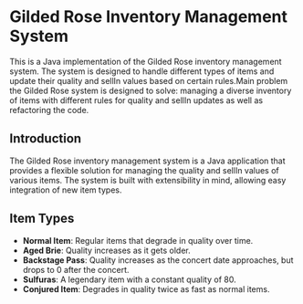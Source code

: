 # Gilded Rose Inventory Management System

This is a Java implementation of the Gilded Rose inventory management system. The system is designed to handle different types of items and update their quality and sellIn values based on certain rules.Main problem the Gilded Rose system is designed to solve: managing a diverse inventory of items with different rules for quality and sellIn updates as well as refactoring the code.

## Introduction

The Gilded Rose inventory management system is a Java application that provides a flexible solution for managing the quality and sellIn values of various items. The system is built with extensibility in mind, allowing easy integration of new item types.

## Item Types

- **Normal Item**: Regular items that degrade in quality over time.
- **Aged Brie**: Quality increases as it gets older.
- **Backstage Pass**: Quality increases as the concert date approaches, but drops to 0 after the concert.
- **Sulfuras**: A legendary item with a constant quality of 80.
- **Conjured Item**: Degrades in quality twice as fast as normal items.